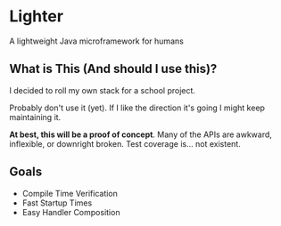# Lighter

A lightweight Java microframework for humans

## What is This (And should I use this)?

I decided to roll my own stack for a school project.

Probably don't use it (yet). If I like the direction it's going I might keep maintaining it.

**At best, this will be a proof of concept**. Many of the APIs are awkward, inflexible, or downright broken. Test
coverage is... not existent. 

## Goals

- Compile Time Verification
- Fast Startup Times
- Easy Handler Composition